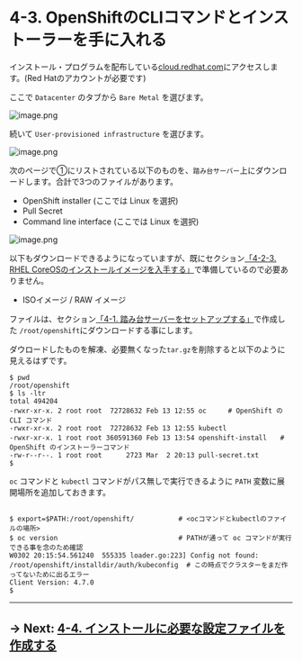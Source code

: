 # 4-3. OpenShiftのCLIコマンドとインストーラーを手に入れる

インストール・プログラムを配布している[cloud.redhat.com](https://cloud.redhat.com/openshift/create)にアクセスします。(Red Hatのアカウントが必要です)

ここで `Datacenter` のタブから `Bare Metal` を選びます。

![image.png](./.images/create-cluster-baremetal-1.png)

続いて `User-provisioned infrastructure` を選びます。

![image.png](./.images/create-cluster-baremetal-2.png)

次のページで①にリストされている以下のものを、`踏み台サーバー`上にダウンロードします。合計で3つのファイルがあります。
- OpenShift installer (ここでは Linux を選択)
- Pull Secret
- Command line interface (ここでは Linux を選択)

![image.png](https://qiita-image-store.s3.ap-northeast-1.amazonaws.com/0/99425/60146d97-09cf-ffd7-9a64-06ec32f0731b.png)

以下もダウンロードできるようになっていますが、既にセクション[「4-2-3. RHEL CoreOSのインストールイメージを入手する」](2.iPXE環境の作成.md)で準備しているので必要ありません。
- ISOイメージ / RAW イメージ 

ファイルは、セクション[「4-1. 踏み台サーバーをセットアップする」](1.踏み台サーバーをセットアップする.md)で作成した `/root/openshift`にダウンロードする事にします。

ダウロードしたものを解凍、必要無くなった`tar.gz`を削除すると以下のように見えるはずです。

```
$ pwd
/root/openshift
$ ls -ltr
total 494204
-rwxr-xr-x. 2 root root  72728632 Feb 13 12:55 oc　　  # OpenShift の CLI コマンド
-rwxr-xr-x. 2 root root  72728632 Feb 13 12:55 kubectl
-rwxr-xr-x. 1 root root 360591360 Feb 13 13:54 openshift-install　　# OpenShift のインストーラーコマンド
-rw-r--r--. 1 root root      2723 Mar  2 20:13 pull-secret.txt
$
```

`oc` コマンドと `kubectl` コマンドがパス無しで実行できるように `PATH` 変数に展開場所を追加しておきます。

```

$ export=$PATH:/root/openshift/           # <ocコマンドとkubectlのファイルの場所>
$ oc version                              # PATHが通って oc コマンドが実行できる事を念のため確認
W0302 20:15:54.561240  555335 loader.go:223] Config not found: /root/openshift/installdir/auth/kubeconfig  # この時点でクラスターをまだ作ってないために出るエラー
Client Version: 4.7.0
$
```

---

## → Next: [4-4. インストールに必要な設定ファイルを作成する](4.installに必要な設定ファイルを作成する.md)
